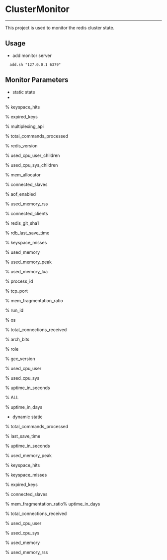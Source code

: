 # ClusterMonitor

---

This project is used to monitor the redis cluster state.

## Usage 
- add monitor server 
```
  add.sh "127.0.0.1 6379"
```
## Monitor Parameters

- static state
- 
% keyspace_hits

% expired_keys

% multiplexing_api

% total_commands_processed

% redis_version

% used_cpu_user_children

% used_cpu_sys_children

% mem_allocator

% connected_slaves

% aof_enabled

% used_memory_rss

% connected_clients

% redis_git_sha1

% rdb_last_save_time

% keyspace_misses

% used_memory

% used_memory_peak

% used_memory_lua

% process_id

% tcp_port

% mem_fragmentation_ratio

% run_id

% os

% total_connections_received

% arch_bits

% role

% gcc_version

% used_cpu_user

% used_cpu_sys

% uptime_in_seconds

% ALL

% uptime_in_days


- dynamic static

% total_commands_processed

% last_save_time

% uptime_in_seconds

% used_memory_peak

% keyspace_hits

% keyspace_misses

% expired_keys

% connected_slaves

% mem_fragmentation_ratio% uptime_in_days

% total_connections_received

% used_cpu_user

% used_cpu_sys

% used_memory

% used_memory_rss

